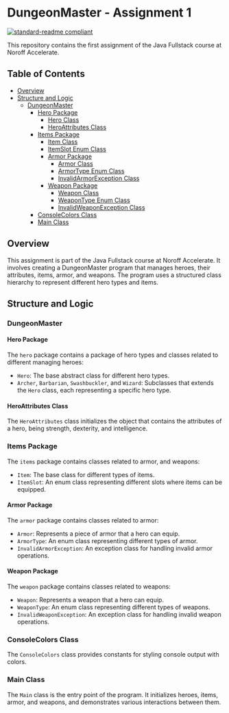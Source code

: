 # DungeonMaster - Assignment 1

[![standard-readme compliant](https://img.shields.io/badge/standard--readme-OK-green.svg?style=flat-square)](https://github.com/RichardLitt/standard-readme)

This repository contains the first assignment of the Java Fullstack course at Noroff Accelerate.

## Table of Contents

- [Overview](#overview)
- [Structure and Logic](#structure-and-logic)
  - [DungeonMaster](#dungeonmaster)
    - [Hero Package](#hero-package)
      - [Hero Class](#hero-class)
      - [HeroAttributes Class](#heroattributes-class)
    - [Items Package](#items-package)
      - [Item Class](#item-class)
      - [ItemSlot Enum Class](#itemslot-enum-class)
      - [Armor Package](#armor-package)
        - [Armor Class](#armor-class)
        - [ArmorType Enum Class](#armortype-enum-class)
        - [InvalidArmorException Class](#invalidarmorexception-class)
      - [Weapon Package](#weapon-package)
        - [Weapon Class](#weapon-class)
        - [WeaponType Enum Class](#weapontype-enum-class)
        - [InvalidWeaponException Class](#invalidweaponexception-class)
    - [ConsoleColors Class](#consolecolors-class)
    - [Main Class](#main-class)

## Overview

This assignment is part of the Java Fullstack course at Noroff Accelerate. It involves creating a DungeonMaster program that manages heroes, their attributes, items, armor, and weapons. The program uses a structured class hierarchy to represent different hero types and items.

## Structure and Logic

### DungeonMaster

#### Hero Package

The `hero` package contains a package of hero types and classes related to different managing heroes:

- `Hero`: The base abstract class for different hero types.
- `Archer`, `Barbarian`, `Swashbuckler`, and `Wizard`: Subclasses that extends the `Hero` class, each representing a specific hero type.

#### HeroAttributes Class

The `HeroAttributes` class initializes the object that contains the attributes of a hero, being strength, dexterity, and intelligence.

### Items Package

The `items` package contains classes related to armor, and weapons:

- `Item`: The base class for different types of items.
- `ItemSlot`: An enum class representing different slots where items can be equipped.

#### Armor Package

The `armor` package contains classes related to armor:

- `Armor`: Represents a piece of armor that a hero can equip.
- `ArmorType`: An enum class representing different types of armor.
- `InvalidArmorException`: An exception class for handling invalid armor operations.

#### Weapon Package

The `weapon` package contains classes related to weapons:

- `Weapon`: Represents a weapon that a hero can equip.
- `WeaponType`: An enum class representing different types of weapons.
- `InvalidWeaponException`: An exception class for handling invalid weapon operations.

### ConsoleColors Class

The `ConsoleColors` class provides constants for styling console output with colors.

### Main Class

The `Main` class is the entry point of the program. It initializes heroes, items, armor, and weapons, and demonstrates various interactions between them.

 
